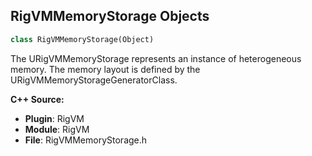 ## RigVMMemoryStorage Objects

```python
class RigVMMemoryStorage(Object)
```

The URigVMMemoryStorage represents an instance of heterogeneous memory.
The memory layout is defined by the URigVMMemoryStorageGeneratorClass.

**C++ Source:**

- **Plugin**: RigVM
- **Module**: RigVM
- **File**: RigVMMemoryStorage.h

<a id="unreal.CameraRigAsset"></a>